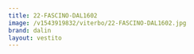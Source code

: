 ```yaml
---
title: 22-FASCINO-DAL1602
image: /v1543919832/viterbo/22-FASCINO-DAL1602.jpg
brand: dalin
layout: vestito
---
```

